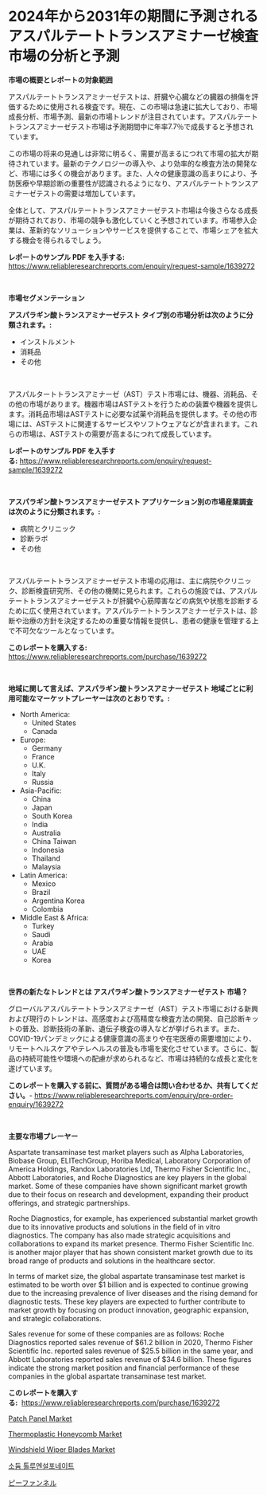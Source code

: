 <p><h1>2024年から2031年の期間に予測されるアスパルテートトランスアミナーゼ検査市場の分析と予測</h1></p><p><strong>市場の概要とレポートの対象範囲</strong></p>
<p><p>アスパルテートトランスアミナーゼテストは、肝臓や心臓などの臓器の損傷を評価するために使用される検査です。現在、この市場は急速に拡大しており、市場成長分析、市場予測、最新の市場トレンドが注目されています。アスパルテートトランスアミナーゼテスト市場は予測期間中に年率7.7％で成長すると予想されています。</p><p>この市場の将来の見通しは非常に明るく、需要が高まるにつれて市場の拡大が期待されています。最新のテクノロジーの導入や、より効率的な検査方法の開発など、市場には多くの機会があります。また、人々の健康意識の高まりにより、予防医療や早期診断の重要性が認識されるようになり、アスパルテートトランスアミナーゼテストの需要は増加しています。</p><p>全体として、アスパルテートトランスアミナーゼテスト市場は今後さらなる成長が期待されており、市場の競争も激化していくと予想されています。市場参入企業は、革新的なソリューションやサービスを提供することで、市場シェアを拡大する機会を得られるでしょう。</p></p>
<p><strong>レポートのサンプル PDF を入手する:</strong> <a href="https://www.reliableresearchreports.com/enquiry/request-sample/1639272">https://www.reliableresearchreports.com/enquiry/request-sample/1639272</a></p>
<p>&nbsp;</p>
<p><strong>市場セグメンテーション</strong></p>
<p><strong>アスパラギン酸トランスアミナーゼテスト タイプ別の市場分析は次のように分類されます。:</strong></p>
<p><ul><li>インストルメント</li><li>消耗品</li><li>その他</li></ul></p>
<p>&nbsp;</p>
<p><p>アスパルタートトランスアミナーゼ（AST）テスト市場には、機器、消耗品、その他の市場があります。機器市場はASTテストを行うための装置や機器を提供します。消耗品市場はASTテストに必要な試薬や消耗品を提供します。その他の市場には、ASTテストに関連するサービスやソフトウェアなどが含まれます。これらの市場は、ASTテストの需要が高まるにつれて成長しています。</p></p>
<p><strong>レポートのサンプル PDF を入手する:</strong>&nbsp;<a href="https://www.reliableresearchreports.com/enquiry/request-sample/1639272">https://www.reliableresearchreports.com/enquiry/request-sample/1639272</a></p>
<p>&nbsp;</p>
<p><strong> アスパラギン酸トランスアミナーゼテスト アプリケーション別の市場産業調査は次のように分類されます。:</strong></p>
<p><ul><li>病院とクリニック</li><li>診断ラボ</li><li>その他</li></ul></p>
<p>&nbsp;</p>
<p><p>アスパルテートトランスアミナーゼテスト市場の応用は、主に病院やクリニック、診断検査研究所、その他の機関に見られます。これらの施設では、アスパルテートトランスアミナーゼテストが肝臓や心筋障害などの病気や状態を診断するために広く使用されています。アスパルテートトランスアミナーゼテストは、診断や治療の方針を決定するための重要な情報を提供し、患者の健康を管理する上で不可欠なツールとなっています。</p></p>
<p><strong>このレポートを購入する:</strong>&nbsp; <a href="https://www.reliableresearchreports.com/purchase/1639272">https://www.reliableresearchreports.com/purchase/1639272</a></p>
<p>&nbsp;</p>
<p><strong>地域に関して言えば、アスパラギン酸トランスアミナーゼテスト 地域ごとに利用可能なマーケットプレーヤーは次のとおりです。:</strong></p>
<p><ul>
    <li>
        North America:
        <ul>
            <li>United States</li>
            <li>Canada</li>
        </ul>
    </li>
    <li>
        Europe:
        <ul>
            <li>Germany</li>
            <li>France</li>
            <li>U.K.</li>
            <li>Italy</li>
            <li>Russia</li>
        </ul>
    </li>
    <li>
        Asia-Pacific:
        <ul>
            <li>China</li>
            <li>Japan</li>
            <li>South Korea</li>
            <li>India</li>
            <li>Australia</li>
            <li>China Taiwan</li>
            <li>Indonesia</li>
            <li>Thailand</li>
            <li>Malaysia</li>
        </ul>
    </li>
    <li>
        Latin America:
        <ul>
            <li>Mexico</li>
            <li>Brazil</li>
            <li>Argentina Korea</li>
            <li>Colombia</li>
        </ul>
    </li>
    <li>
        Middle East & Africa:
        <ul>
            <li>Turkey</li>
            <li>Saudi</li>
            <li>Arabia</li>
            <li>UAE</li>
            <li>Korea</li>
        </ul>
    </li>
    </ul></p>
<p>&nbsp;</p>
<p><strong>世界の新たなトレンドとは アスパラギン酸トランスアミナーゼテスト 市場？</strong></p>
<p><p>グローバルアスパルテートトランスアミナーゼ（AST）テスト市場における新興および現行のトレンドは、高感度および高精度な検査方法の開発、自己診断キットの普及、診断技術の革新、遺伝子検査の導入などが挙げられます。また、COVID-19パンデミックによる健康意識の高まりや在宅医療の需要増加により、リモートヘルスケアやテレヘルスの普及も市場を変化させています。さらに、製品の持続可能性や環境への配慮が求められるなど、市場は持続的な成長と変化を遂げています。</p></p>
<p><strong>このレポートを購入する前に、質問がある場合は問い合わせるか、共有してください。</strong>- <a href="https://www.reliableresearchreports.com/enquiry/pre-order-enquiry/1639272">https://www.reliableresearchreports.com/enquiry/pre-order-enquiry/1639272</a></p>
<p>&nbsp;</p>
<p><strong>主要な市場プレーヤー</strong></p>
<p><p>Aspartate transaminase test market players such as Alpha Laboratories, Biobase Group, ELITechGroup, Horiba Medical, Laboratory Corporation of America Holdings, Randox Laboratories Ltd, Thermo Fisher Scientific Inc., Abbott Laboratories, and Roche Diagnostics are key players in the global market. Some of these companies have shown significant market growth due to their focus on research and development, expanding their product offerings, and strategic partnerships.</p><p>Roche Diagnostics, for example, has experienced substantial market growth due to its innovative products and solutions in the field of in vitro diagnostics. The company has also made strategic acquisitions and collaborations to expand its market presence. Thermo Fisher Scientific Inc. is another major player that has shown consistent market growth due to its broad range of products and solutions in the healthcare sector.</p><p>In terms of market size, the global aspartate transaminase test market is estimated to be worth over $1 billion and is expected to continue growing due to the increasing prevalence of liver diseases and the rising demand for diagnostic tests. These key players are expected to further contribute to market growth by focusing on product innovation, geographic expansion, and strategic collaborations.</p><p>Sales revenue for some of these companies are as follows: Roche Diagnostics reported sales revenue of $61.2 billion in 2020, Thermo Fisher Scientific Inc. reported sales revenue of $25.5 billion in the same year, and Abbott Laboratories reported sales revenue of $34.6 billion. These figures indicate the strong market position and financial performance of these companies in the global aspartate transaminase test market.</p></p>
<p><strong>このレポートを購入する:</strong>&nbsp;&nbsp;<a href="https://www.reliableresearchreports.com/purchase/1639272">https://www.reliableresearchreports.com/purchase/1639272</a></p>
<p><p><a href="https://view.publitas.com/reportprime-1/patch-panel-market-offer-valuable-insights-into-market-size-market-share-market-trends-and-projections-spanning-from-2024-to-2031/">Patch Panel Market</a></p><p><a href="https://boundless-drawbridge-702.notion.site/Thermoplastic-Honeycomb-Market-Offer-Valuable-Insights-into-Market-Size-Market-Share-Market-Trends-2c5ef4d4bab9457285a35f529a8ae0a0">Thermoplastic Honeycomb Market</a></p><p><a href="https://issuu.com/reportprime-2/docs/windshield-wiper-blades-market-size-2030.pptx">Windshield Wiper Blades Market</a></p><p><a href="https://medium.com/@percyhagernes9778/%EB%82%98%ED%8A%B8%EB%A5%A8-%ED%86%A8%EB%A3%A8%EC%97%94%EC%84%A4%ED%8F%AC%EB%84%A4%EC%9D%B4%ED%8A%B8-%EC%8B%9C%EC%9E%A5-%EA%B7%9C%EB%AA%A8%EB%8A%94-%EA%B8%80%EB%A1%9C%EB%B2%8C-%EC%82%B0%EC%97%85%EC%97%90%EC%84%9C-%EC%B5%9C%EC%A0%81%EC%9D%98-%EB%A7%88%EC%BC%80%ED%8C%85-%EC%B1%84%EB%84%90%EC%9D%84-%EB%B3%B4%EC%97%AC%EC%A4%8D%EB%8B%88%EB%8B%A4-2b66e91d3bea">소듐 톨루엔설포네이트</a></p><p><a href="https://medium.com/@mariek11927/%E5%B0%BF%E3%83%95%E3%83%AB%E3%83%8D%E3%83%AB%E5%B8%82%E5%A0%B4%E5%B1%95%E6%9C%9B-%E6%A5%AD%E7%95%8C%E6%A6%82%E8%A6%81%E3%81%A8%E4%BA%88%E6%B8%AC-2024%E5%B9%B4%E3%81%8B%E3%82%892031%E5%B9%B4%E3%81%BE%E3%81%A7-0d5329b8521c">ピーファンネル</a></p></p>